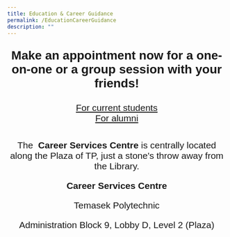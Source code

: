 ```yaml
---
title: Education & Career Guidance
permalink: /EducationCareerGuidance
description: ""
---
```

<center>
	
<span style="font-family:Arial; font-size:2em;">
<p><b>Make an appointment now for a one-on-one or a group session with your friends!</b></p>
</span>
<span style="font-family:Arial; font-size:1.5em;">
<a href="https://for.edu.sg/bookmyecg" > For current students </a><br>
<a href="https://for.edu.sg/bookmyecgpublic"> For alumni </a><br>
</span>
<br>
<span style="font-family:Arial; font-size:1.5em;">
	
<p>The  <b>Career Services Centre</b> is centrally located along the Plaza of TP, just a stone's throw away from the Library. </p>

<p><b>Career Services Centre</b></p>

<p>Temasek Polytechnic  </p>
<p> Administration Block 9, Lobby D, Level 2 (Plaza) </p>
	
</span>
</center>